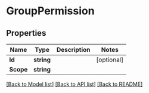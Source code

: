 # GroupPermission

## Properties

Name | Type | Description | Notes
------------ | ------------- | ------------- | -------------
**Id** | **string** |  | [optional] 
**Scope** | **string** |  | 

[[Back to Model list]](../README.md#documentation-for-models) [[Back to API list]](../README.md#documentation-for-api-endpoints) [[Back to README]](../README.md)


